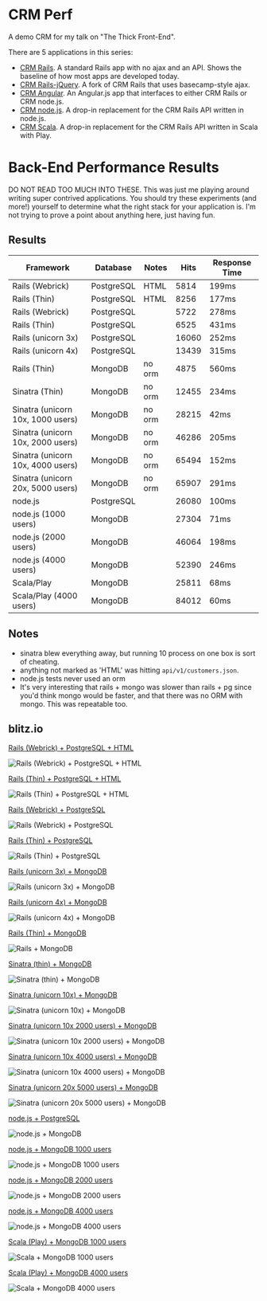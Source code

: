CRM Perf
========

A demo CRM for my talk on "The Thick Front-End".

There are 5 applications in this series:

* [CRM Rails](http://github.com/dickeyxxx/crm_rails). A standard Rails app with no ajax and an API. Shows the baseline of how most apps are developed today.
* [CRM Rails-jQuery](http://github.com/dickeyxxx/crm_rails_jquery). A fork of CRM Rails that uses basecamp-style ajax.
* [CRM Angular](http://github.com/dickeyxxx/crm_angular). An Angular.js app that interfaces to either CRM Rails or CRM node.js.
* [CRM node.js](http://github.com/dickeyxxx/crm_node). A drop-in replacement for the CRM Rails API written in node.js.
* [CRM Scala](http://github.com/dickeyxxx/crm_scala). A drop-in replacement for the CRM Rails API written in Scala with Play.

Back-End Performance Results
============================

DO NOT READ TOO MUCH INTO THESE. This was just me playing around writing super
contrived applications. You should try these experiments (and more!) yourself to
determine what the right stack for your application is. I'm not trying to prove
a point about anything here, just having fun.

Results
-------

| Framework                         | Database   | Notes  | Hits  | Response Time |
| --------------------------------- | ---------- | ------ | ----- | ------------- |
| Rails (Webrick)                   | PostgreSQL | HTML   | 5814  | 199ms         |
| Rails (Thin)                      | PostgreSQL | HTML   | 8256  | 177ms         |
| Rails (Webrick)                   | PostgreSQL |        | 5722  | 278ms         |
| Rails (Thin)                      | PostgreSQL |        | 6525  | 431ms         |
| Rails (unicorn 3x)                | PostgreSQL |        | 16060 | 252ms         |
| Rails (unicorn 4x)                | PostgreSQL |        | 13439 | 315ms         |
| Rails (Thin)                      | MongoDB    | no orm | 4875  | 560ms         |
| Sinatra (Thin)                    | MongoDB    | no orm | 12455 | 234ms         |
| Sinatra (unicorn 10x, 1000 users) | MongoDB    | no orm | 28215 | 42ms          |
| Sinatra (unicorn 10x, 2000 users) | MongoDB    | no orm | 46286 | 205ms         |
| Sinatra (unicorn 10x, 4000 users) | MongoDB    | no orm | 65494 | 152ms         |
| Sinatra (unicorn 20x, 5000 users) | MongoDB    | no orm | 65907 | 291ms         |
| node.js                           | PostgreSQL |        | 26080 | 100ms         |
| node.js (1000 users)              | MongoDB    |        | 27304 | 71ms          |
| node.js (2000 users)              | MongoDB    |        | 46064 | 198ms         |
| node.js (4000 users)              | MongoDB    |        | 52390 | 246ms         |
| Scala/Play                        | MongoDB    |        | 25811 | 68ms          |
| Scala/Play (4000 users)           | MongoDB    |        | 84012 | 60ms          |

Notes
-----

* sinatra blew everything away, but running 10 process on one box is sort of cheating.
* anything not marked as 'HTML' was hitting `api/v1/customers.json`.
* node.js tests never used an orm
* It's very interesting that rails + mongo was slower than rails + pg since you'd think mongo would be faster, and that there was no ORM with mongo. This was repeatable too.

blitz.io
--------

[Rails (Webrick) + PostgreSQL + HTML](https://www.blitz.io/report/dd5557fe3122f5542d33807c4d43064b)

![Rails (Webrick) + PostgreSQL + HTML](rails-pg-webrick-html.png)

[Rails (Thin) + PostgreSQL + HTML](https://www.blitz.io/report/dd5557fe3122f5542d33807c4d826410)

![Rails (Thin) + PostgreSQL + HTML](rails-pg-thin-html.png)

[Rails (Webrick) + PostgreSQL](https://www.blitz.io/report/dd5557fe3122f5542d33807c4de38308)

![Rails (Webrick) + PostgreSQL](rails-pg-webrick.png)

[Rails (Thin) + PostgreSQL](https://www.blitz.io/report/dd5557fe3122f5542d33807c4de3086a)

![Rails (Thin) + PostgreSQL](rails-pg-thin.png)

[Rails (unicorn 3x) + MongoDB](https://www.blitz.io/report/dd5557fe3122f5542d33807c4d8256ff)

![Rails (unicorn 3x) + MongoDB](rails-pg-unicorn3.png)

[Rails (unicorn 4x) + MongoDB](https://www.blitz.io/report/dd5557fe3122f5542d33807c4de2283c)

![Rails (unicorn 4x) + MongoDB](rails-pg-unicorn4.png)

[Rails (Thin) + MongoDB](https://www.blitz.io/report/dd5557fe3122f5542d33807c4d42e374)

![Rails + MongoDB](rails-mongo-thin.png)

[Sinatra (thin) + MongoDB](https://www.blitz.io/report/dd5557fe3122f5542d33807c4d81e072)

![Sinatra (thin) + MongoDB](sinatra-mongo-thin.png)

[Sinatra (unicorn 10x) + MongoDB](https://www.blitz.io/report/dd5557fe3122f5542d33807c4de20966)

![Sinatra (unicorn 10x) + MongoDB](sinatra-mongo-unicorn10.png)

[Sinatra (unicorn 10x 2000 users) + MongoDB](https://www.blitz.io/report/dd5557fe3122f5542d33807c4de20097)

![Sinatra (unicorn 10x 2000 users) + MongoDB](sinatra-mongo-unicorn10-2000.png)

[Sinatra (unicorn 10x 4000 users) + MongoDB](https://www.blitz.io/report/dd5557fe3122f5542d33807c4d41c1a4)

![Sinatra (unicorn 10x 4000 users) + MongoDB](sinatra-mongo-unicorn10-4000.png)

[Sinatra (unicorn 20x 5000 users) + MongoDB](https://www.blitz.io/report/dd5557fe3122f5542d33807c4d81bd5c)

![Sinatra (unicorn 20x 5000 users) + MongoDB](sinatra-mongo-unicorn20-5000.png)

[node.js + PostgreSQL](https://www.blitz.io/report/dd5557fe3122f5542d33807c4de36ccb)

![node.js + MongoDB](node-pg.png)

[node.js + MongoDB 1000 users](https://www.blitz.io/report/dd5557fe3122f5542d33807c4d637839)

![node.js + MongoDB 1000 users](node-mongo.png)

[node.js + MongoDB 2000 users](https://www.blitz.io/report/dd5557fe3122f5542d33807c4d819619)

![node.js + MongoDB 2000 users](node-mongo-2000.png)

[node.js + MongoDB 4000 users](https://www.blitz.io/report/dd5557fe3122f5542d33807c4de1e980)

![node.js + MongoDB 4000 users](node-mongo-4000.png)

[Scala (Play) + MongoDB 1000 users](https://www.blitz.io/report/dd5557fe3122f5542d33807c4d62e6f2)

![Scala + MongoDB 1000 users](scala-mongo.png)

[Scala (Play) + MongoDB 4000 users](https://www.blitz.io/report/dd5557fe3122f5542d33807c4de1dbb9)

![Scala + MongoDB 4000 users](scala-mongo-4000.png)